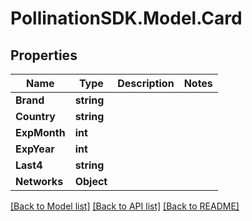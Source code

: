 
# PollinationSDK.Model.Card

## Properties

Name | Type | Description | Notes
------------ | ------------- | ------------- | -------------
**Brand** | **string** |  | 
**Country** | **string** |  | 
**ExpMonth** | **int** |  | 
**ExpYear** | **int** |  | 
**Last4** | **string** |  | 
**Networks** | **Object** |  | 

[[Back to Model list]](../README.md#documentation-for-models)
[[Back to API list]](../README.md#documentation-for-api-endpoints)
[[Back to README]](../README.md)

